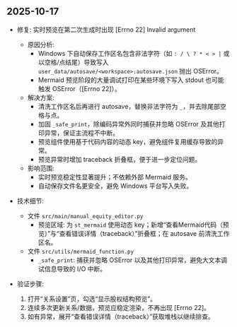 ## 2025-10-17

- 修复: 实时预览在第二次生成时出现 [Errno 22] Invalid argument
  - 原因分析:
    - Windows 下自动保存工作区名包含非法字符（如 `: / \ ? * < > |` 或以空格/点结尾）导致写入 `user_data/autosave/<workspace>.autosave.json` 抛出 OSError。
    - Mermaid 预览阶段的大量调试打印在某些环境下写入 stdout 也可能触发 OSError（[Errno 22]）。
  - 解决方案:
    - 清洗工作区名后再进行 autosave，替换非法字符为 `_`，并去除尾部空格与点。
    - 加固 `_safe_print`，除编码异常外同时捕获并忽略 OSError 及其他打印异常，保证主流程不中断。
    - 预览组件使用基于代码内容的动态 key，避免组件复用缓存导致的异常。
    - 预览异常时增加 traceback 折叠框，便于进一步定位问题。
  - 影响范围:
    - 实时预览稳定性显著提升；不依赖外部 Mermaid 服务。
    - 自动保存文件名更安全，避免 Windows 平台写入失败。

- 技术细节:
  - 文件 `src/main/manual_equity_editor.py`
    - 预览区域: 为 `st_mermaid` 使用动态 key；新增“查看Mermaid代码（预览）”与“查看错误详情（traceback）”折叠框；在 autosave 前清洗工作区名。
  - 文件 `src/utils/mermaid_function.py`
    - `_safe_print`: 捕获并忽略 OSError 以及其他打印异常，避免大文本调试信息导致的 I/O 中断。

- 验证步骤:
  1. 打开“关系设置”页，勾选“显示股权结构预览”。
  2. 连续多次更新关系/数据，预览应稳定渲染，不再出现 [Errno 22]。
  3. 如有异常，展开“查看错误详情（traceback）”获取堆栈以继续排查。


